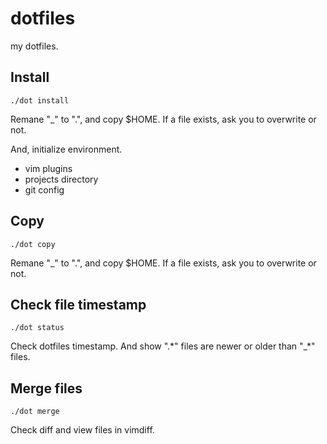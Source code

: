 dotfiles
========

my dotfiles.

Install
-------

    ./dot install

Remane "\_" to ".", and copy $HOME.
If a file exists, ask you to overwrite or not.

And, initialize environment.
* vim plugins
* projects directory
* git config

Copy
-------

    ./dot copy

Remane "\_" to ".", and copy $HOME.
If a file exists, ask you to overwrite or not.

Check file timestamp
----------

    ./dot status

Check dotfiles timestamp.
And show ".\*" files are newer or older than "\_\*" files.

Merge files
-----------

    ./dot merge

Check diff and view files in vimdiff.
